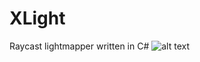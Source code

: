 # XLight
 Raycast lightmapper written in C#
![alt text]([http://url/to/img.png](https://disk.yandex.ru/i/MgEYLy_F5lIqbA))
